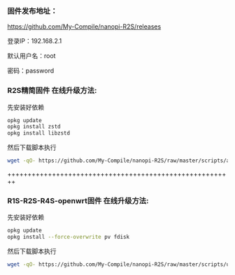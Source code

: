 ### 固件发布地址：
https://github.com/My-Compile/nanopi-R2S/releases

登录IP：192.168.2.1

默认用户名：root

密码：password

### R2S精简固件 在线升级方法:  
先安装好依赖
```bash
opkg update
opkg install zstd
opkg install libzstd
```
然后下载脚本执行
```bash
wget -qO- https://github.com/My-Compile/nanopi-R2S/raw/master/scripts/autoupdate.sh | sh
```

++++++++++++++++++++++++++++++++++++++++++++++++++++++++


### R1S-R2S-R4S-openwrt固件 在线升级方法:  
先安装好依赖
```bash
opkg update
opkg install --force-overwrite pv fdisk
```
然后下载脚本执行
```bash
wget -qO- https://github.com/My-Compile/nanopi-R2S/raw/master/scripts/update.sh | sh
```
